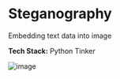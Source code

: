 # Steganography
Embedding text data into image

**Tech Stack:**
Python Tinker

![image](https://github.com/ajitpal0821/Steganography/assets/107208518/a03fb3c0-2c3e-4ab8-bde5-8e0077369cb5)
